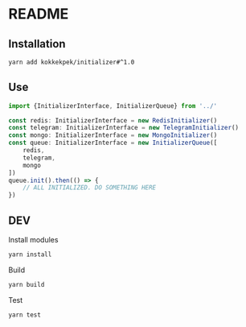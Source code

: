 # README
## Installation
```sh
yarn add kokkekpek/initializer#^1.0
```

## Use
```typescript
import {InitializerInterface, InitializerQueue} from '../'

const redis: InitializerInterface = new RedisInitializer()
const telegram: InitializerInterface = new TelegramInitializer()
const mongo: InitializerInterface = new MongoInitializer()
const queue: InitializerInterface = new InitializerQueue([
    redis,
    telegram,
    mongo
])
queue.init().then(() => {
    // ALL INITIALIZED. DO SOMETHING HERE
})
```

## DEV
Install modules
```sh
yarn install
```

Build
```sh
yarn build
````

Test
```sh
yarn test
````